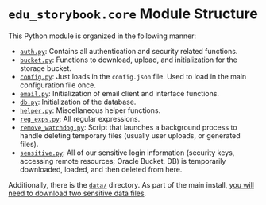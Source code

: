 # `edu_storybook.core` Module Structure

This Python module is organized in the following manner:

 - [`auth.py`](auth.py): Contains all authentication and security related functions.
 - [`bucket.py`](bucket.py): Functions to download, upload, and initialization for the storage bucket.
 - [`config.py`](config.py): Just loads in the `config.json` file. Used to load in the main configuration file once.
 - [`email.py`](email.py): Initialization of email client and interface functions.
 - [`db.py`](db.py): Initialization of the database.
 - [`helper.py`](helper.py): Miscellaneous helper functions.
 - [`reg_exps.py`](reg_exps.py): All regular expressions.
 - [`remove_watchdog.py`](remove_watchdog.py): Script that launches a background process to handle deleting temporary files (usually user uploads, or generated files).
 - [`sensitive.py`](sensitive.py): All of our sensitive login information (security keys, accessing remote resources; Oracle Bucket, DB) is temporarily downloaded, loaded, and then deleted from here.

Additionally, there is the [`data/`](data/) directory. 
As part of the main install, [you will need to download two sensitive data files](data/README.md).
